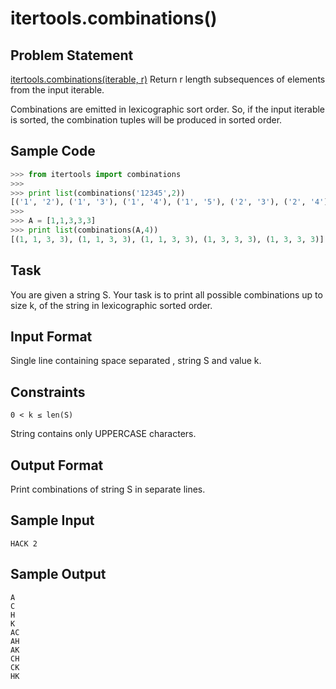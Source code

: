 # itertools.combinations()

## Problem Statement

[itertools.combinations(iterable, r)](https://docs.python.org/2/library/itertools.html#itertools.combinations)
Return r length subsequences of elements from the input iterable.

Combinations are emitted in lexicographic sort order. So, if the input iterable is sorted, the combination tuples will be produced in sorted order.

## Sample Code
```python
>>> from itertools import combinations
>>>
>>> print list(combinations('12345',2))
[('1', '2'), ('1', '3'), ('1', '4'), ('1', '5'), ('2', '3'), ('2', '4'), ('2', '5'), ('3', '4'), ('3', '5'), ('4', '5')]
>>>
>>> A = [1,1,3,3,3]
>>> print list(combinations(A,4))
[(1, 1, 3, 3), (1, 1, 3, 3), (1, 1, 3, 3), (1, 3, 3, 3), (1, 3, 3, 3)]
```
## Task

You are given a string S.
Your task is to print all possible combinations up to size k, of the string in lexicographic sorted order.

## Input Format

Single line containing space separated , string S and value k.

## Constraints
```
0 < k ≤ len(S)
```
String contains only UPPERCASE characters.

## Output Format

Print combinations of string S in separate lines.

## Sample Input
```
HACK 2
```
## Sample Output
```
A
C
H
K
AC
AH
AK
CH
CK
HK
```
